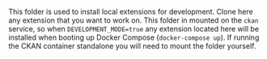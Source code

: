 This folder is used to install local extensions for development.
Clone here any extension that you want to work on. This folder in mounted on
the `ckan` service, so when `DEVELOPMENT_MODE=true` any extension located here
will be installed when booting up Docker Compose (`docker-compose up`).
If running the CKAN container standalone you will need to mount the folder
yourself.
